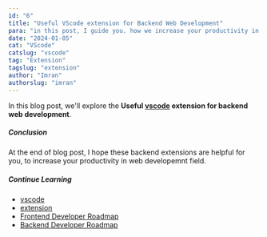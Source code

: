 ```yaml
---
id: "6"
title: "Useful VScode extension for Backend Web Development"
para: "in this post, I guide you. how we increase your productivity in web development field."
date: "2024-01-05"
cat: "VScode"
catslug: "vscode"
tag: "Extension"
tagslug: "extension"
author: "Imran"
authorslug: "imran"
---
```


In this blog post, we'll explore the **Useful [vscode](https://code.visualstudio.com/) extension for backend web development**.

##### Conclusion
At the end of blog post, I hope these backend extensions are helpful for you, to increase your productivity in web developemnt field.

##### Continue Learning

<!-- Useful VS Code Extensions For Front-End Developers -->
<!-- Useful VS Code Extensions For Back-End Developers -->

* [vscode](/)
* [extension](/)
* [Frontend Developer Roadmap](/)
* [Backend Developer Roadmap](/)